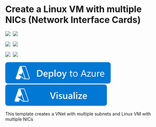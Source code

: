 # Create a Linux VM with multiple NICs (Network Interface Cards)

<IMG SRC="https://azurequickstartsservice.blob.core.windows.net/badges/201-vm-multiple-nics-linux/PublicLastTestDate.svg" />&nbsp;
<IMG SRC="https://azurequickstartsservice.blob.core.windows.net/badges/201-vm-multiple-nics-linux/PublicDeployment.svg" />&nbsp;

<IMG SRC="https://azurequickstartsservice.blob.core.windows.net/badges/201-vm-multiple-nics-linux/FairfaxLastTestDate.svg" />&nbsp;
<IMG SRC="https://azurequickstartsservice.blob.core.windows.net/badges/201-vm-multiple-nics-linux/FairfaxDeployment.svg" />&nbsp;

<IMG SRC="https://azurequickstartsservice.blob.core.windows.net/badges/201-vm-multiple-nics-linux/BestPracticeResult.svg" />&nbsp;
<IMG SRC="https://azurequickstartsservice.blob.core.windows.net/badges/201-vm-multiple-nics-linux/CredScanResult.svg" />&nbsp;

<a href="https://portal.azure.com/#create/Microsoft.Template/uri/https%3A%2F%2Fraw.githubusercontent.com%2FAzure%2Fazure-quickstart-templates%2Fmaster%2F201-vm-multiple-nics-linux%2Fazuredeploy.json" target="_blank">
    <img src="https://raw.githubusercontent.com/Azure/azure-quickstart-templates/master/1-CONTRIBUTION-GUIDE/images/deploytoazure.svg"/>
</a>
<a href="http://armviz.io/#/?load=https%3A%2F%2Fraw.githubusercontent.com%2FAzure%2Fazure-quickstart-templates%2Fmaster%2F201-vm-multiple-nics-linux%2Fazuredeploy.json" target="_blank">
    <img src="https://raw.githubusercontent.com/Azure/azure-quickstart-templates/master/1-CONTRIBUTION-GUIDE/images/visualizebutton.svg"/>
</a>

This template creates a VNet with multiple subnets and Linux VM with multiple NICs

